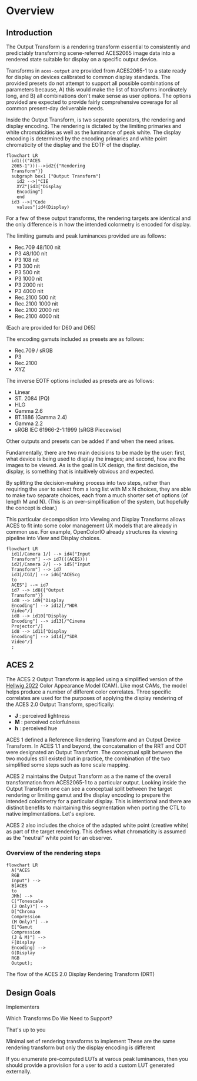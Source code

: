 Overview
========


Introduction
------------
The Output Transform is a rendering transform essential to consistently and predictably transforming scene-referred ACES2065 image data into a rendered state suitable for display on a specific output device.

Transforms in `aces-output` are provided from ACES2065-1 to a state ready for display on devices calibrated to common display standards. The provided presets do not attempt to support all possible combinations of parameters because, A) this would make the list of transforms inordinately long, and B) all combinations don't make sense as user options. The options provided are expected to provide fairly comprehensive coverage for all common present-day deliverable needs.

Inside the Output Transform, is two separate operators, the rendering and display encoding. The rendering is dictated by the limiting primaries and white chromaticities as well as the luminance of peak white. The display encoding is determined by the encoding primaries and white point chromaticity of the display and the EOTF of the display.

``` mermaid
flowchart LR
  id1((("ACES
  2065-1")))-->id2{{"Rendering
  Transform"}}
  subgraph box1 ["Output Transform"]
    id2 -->|"CIE
    XYZ"|id3["Display
    Encoding"]
    end
  id3 -->|"Code
    values"|id4(Display)
```

For a few of these output transforms, the rendering targets are identical and the only difference is in how the intended colormetry is encoded for display. 

The limiting gamuts and peak luminances provided are as follows:

  * Rec.709 48/100 nit
  * P3 48/100 nit
  * P3 108 nit
  * P3 300 nit
  * P3 500 nit
  * P3 1000 nit
  * P3 2000 nit
  * P3 4000 nit
  * Rec.2100 500 nit
  * Rec.2100 1000 nit
  * Rec.2100 2000 nit
  * Rec.2100 4000 nit

(Each are provided for D60 and D65)

The encoding gamuts included as presets are as follows:

  * Rec.709 / sRGB
  * P3
  * Rec.2100
  * XYZ

The inverse EOTF options included as presets are as follows:

  * Linear
  * ST. 2084 (PQ)
  * HLG
  * Gamma 2.6
  * BT.1886 (Gamma 2.4)
  * Gamma 2.2
  * sRGB IEC 61966-2-1:1999 (sRGB Piecewise)

Other outputs and presets can be added if and when the need arises.

Fundamentally, there are two main decisions to be made by the user: first, what device is being used to display the images; and second, how are the images to be viewed. As is the goal in UX design, the first decision, the display, is something that is intuitively obvious and expected.

By splitting the decision-making process into two steps, rather than requiring the user to select from a long list with M x N choices, they are able to make two separate choices, each from a much shorter set of options (of length M and N). (This is an over-simplification of the system, but hopefully the concept is clear.)

This particular decomposition into Viewing and Display Transforms allows ACES to fit into some color management UX models that are already in common use. For example, OpenColorIO already structures its viewing pipeline into View and Display choices.


``` mermaid
flowchart LR
  id1[/Camera 1/] --> id4["Input 
  Transform"] --> id7(((ACES)))
  id2[/Camera 2/] --> id5["Input 
  Transform"] --> id7
  id3[/CGI/] --> id6["ACEScg
  to
  ACES"] --> id7
  id7 --> id8{{"Output
  Transform"}} 
  id8 --> id9["Display 
  Encoding"] --> id12[/"HDR 
  Video"/]
  id8 --> id10["Display 
  Encoding"] --> id13[/"Cinema 
  Projector"/]
  id8 --> id11["Display 
  Encoding"] --> id14[/"SDR 
  Video"/]
  ;
```


 
 ## ACES 2

 The ACES 2 Output Transform is applied using a simplified version of the [Hellwig 2022](https://doi.org/10.1002/col.22792) Color Appearance Model (CAM). Like most CAMs, the model helps produce a number of different color correlates. Three specific correlates are used for the purposes of applying the display rendering of the ACES 2.0 Output Transform, specifically:

- **J** : perceived lightness
- **M** : perceived colorfulness
- **h** : perceived hue


ACES 1 defined a Reference Rendering Transform and an Output Device Transform. In ACES 1.1 and beyond, the concatenation of the RRT and ODT were designated an Output Transform. The conceptual split between the two modules still existed but in practice, the combination of the two simplified some steps such as tone scale mapping.

ACES 2 maintains the Output Transform as a the name of the overall transformation from ACES2065-1 to a particular output. Looking inside the Output Transform one can see a conceptual split between the target rendering or limiting gamut and the display encoding to prepare the intended colorimetry for a particular display. This is intentional and there are distinct benefits to maintaining this segmentation when porting the CTL to native implmentations. Let's explore.

ACES 2 also includes the choice of the adapted white point (creative white) as part of the target rendering. This defines what chromaticity is assumed as the "neutral" white point for an observer. 



### Overview of the rendering steps
``` mermaid
flowchart LR
  A("ACES 
  RGB 
  Input") --> 
  B[ACES 
  to 
  JMh] --> 
  C["Tonescale 
  (J Only)"] --> 
  D["Chroma 
  Compression 
  (M Only)"] --> 
  E["Gamut 
  Compression 
  (J & M)"] --> 
  F[Display 
  Encoding] --> 
  G(Display 
  RGB 
  Output);
```
<figcaption>The flow of the ACES 2.0 Display Rendering Transform (DRT)</figcaption>

Design Goals
------------




Implementers

Which Transforms Do We Need to Support?

That's up to you



Minimal set of rendering transforms to implement
These are the same rendering transform but only the display encoding is different

If you enumerate pre-computed LUTs at varous peak luminances, then you should provide a provisiion for a user to add a custom LUT generated externally.
